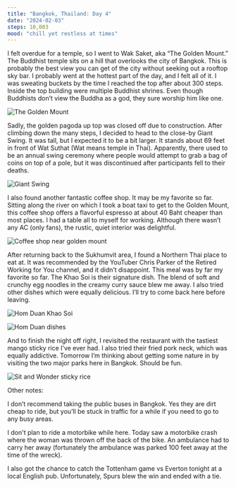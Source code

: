 ```yaml
---
title: "Bangkok, Thailand: Day 4"
date: "2024-02-03"
steps: 10,003
mood: "chill yet restless at times"
---
```


I felt overdue for a temple, so I went to Wak Saket, aka “The Golden Mount.” The Buddhist temple sits on a hill that overlooks the city of Bangkok. This is probably the best view you can get of the city without seeking out a rooftop sky bar. I probably went at the hottest part of the day, and I felt all of it. I was sweating buckets by the time I reached the top after about 300 steps. Inside the top building were multiple Buddhist shrines. Even though Buddhists don’t view the Buddha as a god, they sure worship him like one.

![The Golden Mount](/images/golden-mount.jpeg)

Sadly, the golden pagoda up top was closed off due to construction. After climbing down the many steps, I decided to head to the close-by Giant Swing. It was tall, but I expected it to be a bit larger. It stands about 69 feet in front of Wat Suthat (Wat means temple in Thai). Apparently, there used to be an annual swing ceremony where people would attempt to grab a bag of coins on top of a pole, but it was discontinued after participants fell to their deaths.

![Giant Swing](/images/giant-swing.jpeg)

I also found another fantastic coffee shop. It may be my favorite so far. Sitting along the river on which I took a boat taxi to get to the Golden Mount, this coffee shop offers a flavorful espresso at about 40 Baht cheaper than most places. I had a table all to myself for working. Although there wasn’t any AC (only fans), the rustic, quiet interior was delightful.

![Coffee shop near golden mount](/images/coffee-shop-mount.jpeg)

After returning back to the Sukhumvit area, I found a Northern Thai place to eat at. It was recommended by the YouTuber Chris Parker of the Retired Working for You channel, and it didn’t disappoint. This meal was by far my favorite so far. The Khao Soi is their signature dish. The blend of soft and crunchy egg noodles in the creamy curry sauce blew me away. I also tried other dishes which were equally delicious. I’ll try to come back here before leaving.

![Hom Duan Khao Soi](/images/hom-duan-khao-soi.jpeg)

![Hom Duan dishes](/images/hom-duan.jpeg)

And to finish the night off right, I revisited the restaurant with the tastiest mango sticky rice I’ve ever had. I also tried their fried pork neck, which was equally addictive. Tomorrow I’m thinking about getting some nature in by visiting the two major parks here in Bangkok. Should be fun.

![Sit and Wonder sticky rice](/images/mango-sticky-rice.jpeg)

Other notes:

I don’t recommend taking the public buses in Bangkok. Yes they are dirt cheap to ride, but you’ll be stuck in traffic for a while if you need to go to any busy areas.

I don't plan to ride a motorbike while here. Today saw a motorbike crash where the woman was thrown off the back of the bike. An ambulance had to carry her away (fortunately the ambulance was parked 100 feet away at the time of the wreck).

I also got the chance to catch the Tottenham game vs Everton tonight at a local English pub. Unfortunately, Spurs blew the win and ended with a tie.
